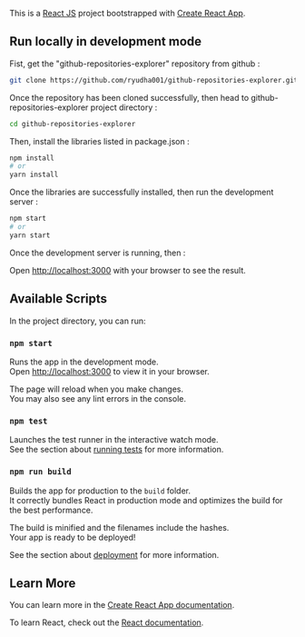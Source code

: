 This is a [React JS](https://nextjs.org/) project bootstrapped with [Create React App](https://github.com/facebook/create-react-app).

## Run locally in development mode

Fist, get the "github-repositories-explorer" repository from github :

```bash
git clone https://github.com/ryudha001/github-repositories-explorer.git
```

Once the repository has been cloned successfully, then head to github-repositories-explorer project directory :

```bash
cd github-repositories-explorer
```

Then, install the libraries listed in package.json :

```bash
npm install
# or
yarn install
```

Once the libraries are successfully installed, then run the development server :

```bash
npm start
# or
yarn start
```

Once the development server is running, then :

Open [http://localhost:3000](http://localhost:3000) with your browser to see the result.

## Available Scripts

In the project directory, you can run:

### `npm start`

Runs the app in the development mode.\
Open [http://localhost:3000](http://localhost:3000) to view it in your browser.

The page will reload when you make changes.\
You may also see any lint errors in the console.

### `npm test`

Launches the test runner in the interactive watch mode.\
See the section about [running tests](https://facebook.github.io/create-react-app/docs/running-tests) for more information.

### `npm run build`

Builds the app for production to the `build` folder.\
It correctly bundles React in production mode and optimizes the build for the best performance.

The build is minified and the filenames include the hashes.\
Your app is ready to be deployed!

See the section about [deployment](https://facebook.github.io/create-react-app/docs/deployment) for more information.

## Learn More

You can learn more in the [Create React App documentation](https://facebook.github.io/create-react-app/docs/getting-started).

To learn React, check out the [React documentation](https://reactjs.org/).

